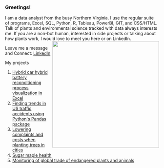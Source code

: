 ### Greetings!
I am a data analyst from the busy Northern Virginia. I use the regular suite of programs, Excel, SQL, Python, R, Tableau, PowerBI, GIT, and CSS/HTML. Talk of plants and environmental science tracked with data always interests me. If you are a non-bot human, interested in side projects or talking about how plants work, I would love to meet you here or on LinkedIn.
<img align="right" width="349" height="auto" src="http://fullstackacademy.in/wp-content/uploads/2020/09/New-Project.png">

Leave me a message and Connect: <a href="https://www.linkedin.com/in/wurdruw-zurovast/">LinkedIn</a>

My projects
1. <a href= "https://github.com/crystalio303/hybrid-reconditioning">Hybrid car hybrid battery reconditioning process visualization in Excel</a>
2. <a href= "https://github.com/crystalio303/mild-traffic-accidents">Finding trends in US traffic accidents using Python's Pandas package</a>
3. <a href= "https://github.com/crystalio303/new-york-forms/blob/main/README.md">Lowering complaints and costs when planting trees in cities</a>
4. <a href="https://github.com/crystalio303/acer-saccharum-geology">Sugar maple health</a>
5. <a href="https://github.com/crystalio303/global-species-trade">Monitoring of global trade of endangered plants and animals</a>
